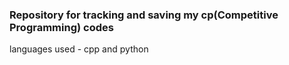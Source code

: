 <h3>Repository for tracking and saving my cp(Competitive Programming) codes</h3>  
languages used  - cpp and python

